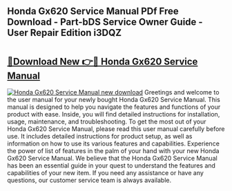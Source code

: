 ## Honda Gx620 Service Manual PDf Free Download - Part-bDS Service Owner Guide - User Repair Edition i3DQZ

# <h2><a href="http://bc35011.oget.top/?id=Honda+Gx620+Service+Manual">🔗Download New 👉🔴 Honda Gx620 Service Manual</a></h2>

[![Honda Gx620 Service Manual new download](https://i.imgur.com/5g1atiW.png)](http://bc35011.oget.top/?id=Honda+Gx620+Service+Manual)
Greetings and welcome to the user manual for your newly bought Honda Gx620 Service Manual. This manual is designed to help you navigate the features and functions of your product with ease. Inside, you will find detailed instructions for installation, usage, maintenance, and troubleshooting. To get the most out of your Honda Gx620 Service Manual, please read this user manual carefully before use. It includes detailed instructions for product setup, as well as information on how to use its various features and capabilities. Experience the power of list of features in the palm of your hand with your new Honda Gx620 Service Manual. We believe that the Honda Gx620 Service Manual has been an essential guide in your quest to understand the features and capabilities of your new item. If you need any assistance or have any questions, our customer service team is always available.
